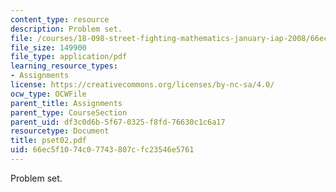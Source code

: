 ```yaml
---
content_type: resource
description: Problem set.
file: /courses/18-098-street-fighting-mathematics-january-iap-2008/66ec5f1074c07743807cfc23546e5761_pset02.pdf
file_size: 149900
file_type: application/pdf
learning_resource_types:
- Assignments
license: https://creativecommons.org/licenses/by-nc-sa/4.0/
ocw_type: OCWFile
parent_title: Assignments
parent_type: CourseSection
parent_uid: df3c0d6b-5f67-0325-f8fd-76630c1c6a17
resourcetype: Document
title: pset02.pdf
uid: 66ec5f10-74c0-7743-807c-fc23546e5761
---
```

Problem set.